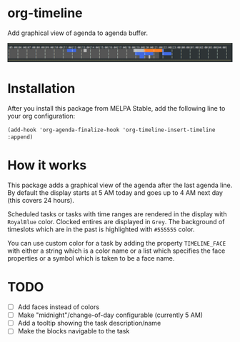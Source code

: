# org-timeline

Add graphical view of agenda to agenda buffer.

![Preview](./img/timeline1.png)

# Installation

After you install this package from MELPA Stable, add the following line to your org configuration:

``` emacs-lisp
(add-hook 'org-agenda-finalize-hook 'org-timeline-insert-timeline :append)
```

# How it works

This package adds a graphical view of the agenda after the last agenda line.  By default the display starts at 5 AM today and goes up to 4 AM next day (this covers 24 hours).

Scheduled tasks or tasks with time ranges are rendered in the display with `RoyalBlue` color.  Clocked entires are displayed in `Grey`.  The background of timeslots which are in the past is highlighted with `#555555` color.

You can use custom color for a task by adding the property `TIMELINE_FACE` with either a string which is a color name or a list which specifies the face properties or a symbol which is taken to be a face name.

# TODO

- [ ] Add faces instead of colors
- [ ] Make "midnight"/change-of-day configurable (currently 5 AM)
- [ ] Add a tooltip showing the task description/name
- [ ] Make the blocks navigable to the task
